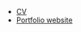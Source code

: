 - [CV](https://Elvira-del.github.io/rsschool-cv/cv)
- [Portfolio website](https://Elvira-del.github.io/rsschool-cv/)